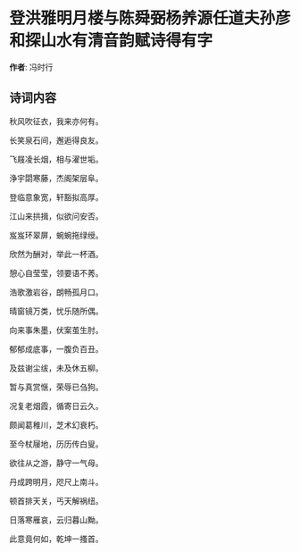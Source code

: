 # 登洪雅明月楼与陈舜弼杨养源任道夫孙彦和探山水有清音韵赋诗得有字

**作者**: 冯时行

## 诗词内容

秋风吹征衣，我来亦何有。

长笑泉石间，邂逅得良友。

飞屐凌长烟，相与濯世垢。

浄宇閟寒藤，杰阁架层阜。

登临意象宽，轩豁拟高厚。

江山来拱揖，似欲问安否。

岌岌环翠屏，蜿蜿拖绿绶。

欣然为酬对，举此一杯酒。

憩心自莹莹，领要语不莠。

浩歌激岩谷，朗畅孤月口。

晴窗镜万类，忧乐随所偶。

向来事朱墨，伏案茧生肘。

郁郁成底事，一腹负百丑。

及兹谢尘绂，未及休五柳。

暂与真赏惬，荣辱已刍狗。

况复老烟霞，循寄日云久。

颇闻葛稚川，芝术幻衰朽。

至今杖屦地，历历传白叟。

欲往从之游，静守一气母。

丹成跨明月，咫尺上南斗。

顿首排天关，丐天解祸纽。

日落寒雁哀，云归暮山黝。

此意竟何如，乾坤一搔首。

